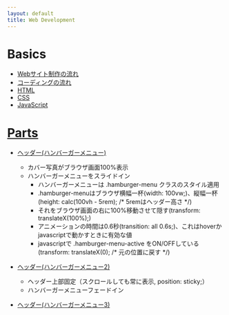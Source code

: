 ```yaml
---
layout: default
title: Web Development
---
```


# Basics
- [Webサイト制作の流れ](./webdev-overview)
- [コーディングの流れ](./webdev-coding-overview)
- [HTML](./webdev-html)
- [CSS](./webdev-css)
- [JavaScript](./webdev-js)

# [Parts](./webdev/parts/)
- [ヘッダー(ハンバーガーメニュー)](./parts/hamburger1/)
  - カバー写真がブラウザ画面100%表示
  - ハンバーガーメニューをスライドイン
    - ハンバーガーメニューは .hamburger-menu クラスのスタイル適用
    - .hamburger-menuはブラウザ横幅一杯(width: 100vw;)、縦幅一杯(height: calc(100vh - 5rem); /* 5remはヘッダー高さ */)
    - それをブラウザ画面の右に100%移動させて隠す(transform: translateX(100%);)
    - アニメーションの時間は0.6秒(transition: all 0.6s;)、これはhoverかjavascriptで動かすときに有効な値
    - javascriptで .hamburger-menu-active をON/OFFしている(transform: translateX(0); /* 元の位置に戻す */)

- [ヘッダー(ハンバーガーメニュー2)](./parts/hamburger2/)
  - ヘッダー上部固定（スクロールしても常に表示, position: sticky;）
  - ハンバーガーメニューフェードイン

- [ヘッダー(ハンバーガーメニュー3)](./parts/hamburger3/)

